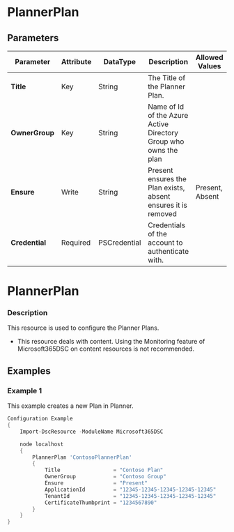 ﻿# PlannerPlan

## Parameters

| Parameter | Attribute | DataType | Description | Allowed Values |
| --- | --- | --- | --- | --- |
| **Title** | Key | String | The Title of the Planner Plan. ||
| **OwnerGroup** | Key | String | Name of Id of the Azure Active Directory Group who owns the plan ||
| **Ensure** | Write | String | Present ensures the Plan exists, absent ensures it is removed |Present, Absent|
| **Credential** | Required | PSCredential | Credentials of the account to authenticate with. ||

# PlannerPlan

### Description

This resource is used to configure the Planner Plans.

* This resource deals with content. Using the Monitoring feature
  of Microsoft365DSC on content resources is not recommended.

## Examples

### Example 1

This example creates a new Plan in Planner.

```powershell
Configuration Example
{
    Import-DscResource -ModuleName Microsoft365DSC

    node localhost
    {
        PlannerPlan 'ContosoPlannerPlan'
        {
            Title                 = "Contoso Plan"
            OwnerGroup            = "Contoso Group"
            Ensure                = "Present"
            ApplicationId         = "12345-12345-12345-12345-12345"
            TenantId              = "12345-12345-12345-12345-12345"
            CertificateThumbprint = "1234567890"
        }
    }
}
```

